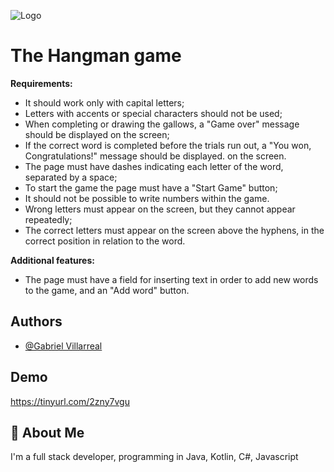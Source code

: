 
![Logo](https://svgshare.com/i/gN8.svg)




# The Hangman game

**Requirements:**
- It should work only with capital letters;
- Letters with accents or special characters should not be used;
- When completing or drawing the gallows, a "Game over" message should be displayed on the screen;
- If the correct word is completed before the trials run out, a "You won, Congratulations!" message should be displayed. on the screen.
- The page must have dashes indicating each letter of the word, separated by a space;
- To start the game the page must have a "Start Game" button;
- It should not be possible to write numbers within the game.
- Wrong letters must appear on the screen, but they cannot appear repeatedly;
- The correct letters must appear on the screen above the hyphens, in the correct position in relation to the word.

**Additional features:**
- The page must have a field for inserting text in order to add new words to the game, and an "Add word" button.




## Authors

- [@Gabriel Villarreal](https://gabrielvillarreal.github.io/)


## Demo

https://tinyurl.com/2zny7vgu


## 🚀 About Me
I'm a full stack developer, programming in Java, Kotlin, C#, Javascript


